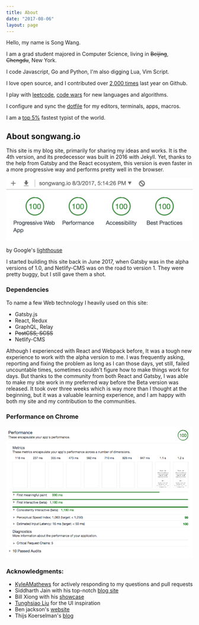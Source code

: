 ```yaml
---
title: About
date: "2017-08-06"
layout: page
---
```

Hello, my name is Song Wang.

I am a grad student majored in Computer Science, living in ~~Beijing~~, ~~Chengdu~~, New York.

I code Javascript, Go and Python, I'm also digging Lua, Vim Script.

I love open source, and I contributed over [2,000
times](https://github.com/wangsongiam) last year on Github.

I play with [leetcode](https://leetcode.com/wangsup/), [code wars](https://www.codewars.com/users/wangsup) for new languages and
algorithms.

I configure and sync the [dotfile](https://github.com/wangsongiam/dotfiles) for my editors, terminals, apps, macros.

I am a [top 5%](https://www.keyhero.com/profile/user67157/) fastest typist of the world.

## About songwang.io
This site is my blog site, primarily for sharing my ideas and works. It is the 4th version, and its predecessor was built in 2016 with Jekyll. Yet, thanks to the help from Gatsby and the React ecosystem, this version is even faster in a more progressive way and performs pretty well in the browser.


![performance](ChromeAudits.png)

by Google's [lighthouse](https://developers.google.com/web/tools/lighthouse/)

I started building this site back in June 2017, when Gatsby was in the alpha versions of 1.0, and Netlify-CMS was on the road to version 1. They were pretty buggy, but I still gave them a shot.

### Dependencies
To name a few Web technology I heavily used on this site:

* Gatsby.js
* React, Redux
* GraphQL, Relay
* ~~PostCSS, SCSS~~
* Netlify-CMS


Although I experienced with React and Webpack before, It was a tough new experience to work with the alpha version to me. I was frequently asking, reporting and fixing the problem as long as I can those days, yet still, failed uncountable times, sometimes couldn't figure how to make things work for days. But thanks to the community from both React and Gatsby, I was able to make my site work in my preferred way before the Beta version was released. It took over three weeks which is way more than I thought at the beginning, but it was a valuable learning experience, and I am happy with both my site and my contribution to the communities.


### Performance on Chrome
![detail on performance](performance.png)

### Acknowledgments:
* [KyleAMathews](https://github.com/KyleAMathews) for actively responding to my questions and pull requests
* Siddharth Jain with his top-notch [blog site](https://yuppi.es/)
* Bill Xiong with his [showcase](https://xpchbill.github.io/blog/)
* [Tunghsiao Liu](https://github.com/sparanoid/almace-scaffolding) for the UI inspiration
* Ben jackson's [website](http://jxnblk.com/)
* Thijs Koerselman's [blog](https://www.vauxlab.com/work/vauxlab-2017/)
